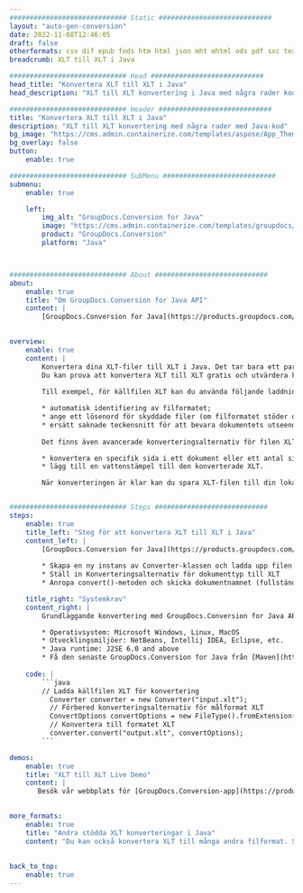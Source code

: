 ```yaml
---
############################# Static ############################
layout: "auto-gen-conversion"
date: 2022-11-08T12:46:05
draft: false
otherformats: csv dif epub fods htm html json mht mhtml ods pdf sxc tex tsv xlam xls xlsb xlsm xlsx xlt xltm xltx xml xps
breadcrumb: XLT till XLT i Java

############################# Head ############################
head_title: "Konvertera XLT till XLT i Java"
head_description: "XLT till XLT konvertering i Java med några rader kod. Konvertera över 160 filformat med hjälp av GroupDocs dokumentkonverterings-API för Java"

############################# Header ############################
title: "Konvertera XLT till XLT i Java"
description: "XLT till XLT konvertering med några rader med Java-kod"
bg_image: "https://cms.admin.containerize.com/templates/aspose/App_Themes/V3/images/bg/header1.png"
bg_overlay: false
button:
    enable: true

############################# SubMenu ############################
submenu:
    enable: true

    left:
        img_alt: "GroupDocs.Conversion for Java"
        image: "https://cms.admin.containerize.com/templates/groupdocs/images/product-logos/90x90-noborder/groupdocs-conversion-java.png"
        product: "GroupDocs.Conversion"
        platform: "Java"



############################# About ############################
about:
    enable: true
    title: "Om GroupDocs.Conversion for Java API"
    content: |
        [GroupDocs.Conversion for Java](https://products.groupdocs.com/conversion/java/) är ett avancerat filformatkonverterings-API för konvertering mellan populära bild- och dokumentformat som Microsoft Office, OpenDocument, PDF, HTML, e-post, CAD. och mycket mer med bara några rader kod. Det inbyggda API:t upptäcker automatiskt formaten för originaldokumenten och erbjuder många alternativ för att anpassa de konverterade dokumenten. Tillsammans med funktionen att extrahera information från ett dokument, stöder den också cachelagring av konverteringsresultaten till den lokala disken som standard. Men alla typer av cachelagring kan stödjas genom att implementera lämpliga gränssnitt - Amazon S3, Dropbox, Google Drive, Windows Azure, Reddis eller andra.
    

overview:
    enable: true
    content: |
        Konvertera dina XLT-filer till XLT i Java. Det tar bara ett par rader med Java-kod på valfri plattform, som Windows, Linux, macOS.
        Du kan prova att konvertera XLT till XLT gratis och utvärdera kvaliteten på konverteringsresultaten. Tillsammans med enkla filkonverteringsskript kan du prova mer sofistikerade alternativ för att ladda källfilen XLT och lagra XLT-utdata. 
        
        Till exempel, för källfilen XLT kan du använda följande laddningsalternativ:

        * automatisk identifiering av filformatet;
        * ange ett lösenord för skyddade filer (om filformatet stöder det);
        * ersätt saknade teckensnitt för att bevara dokumentets utseende.
        
        Det finns även avancerade konverteringsalternativ för filen XLT:

        * konvertera en specifik sida i ett dokument eller ett antal sidor;
        * lägg till en vattenstämpel till den konverterade XLT.

        När konverteringen är klar kan du spara XLT-filen till din lokala filsökväg eller till tredje parts lagring såsom FTP, Amazon S3, Google Drive, Dropbox etc. Observera - för att konvertera XLT till XLT behöver du inte installera någon ytterligare programvara, såsom MS Office, Open Office, Adobe Acrobat Reader etc.


############################# Steps ############################
steps:
    enable: true
    title_left: "Steg för att konvertera XLT till XLT i Java"
    content_left: |
        [GroupDocs.Conversion for Java](https://products.groupdocs.com/conversion/java/) låter utvecklare enkelt konvertera XLT fil till XLT med några rader kod.
        
        * Skapa en ny instans av Converter-klassen och ladda upp filen XLT med den fullständiga sökvägen
        * Ställ in Konverteringsalternativ för dokumenttyp till XLT
        * Anropa convert()-metoden och skicka dokumentnamnet (fullständig sökväg) och formatet (XLT) som en parameter

    title_right: "Systemkrav"
    content_right: |
        Grundläggande konvertering med GroupDocs.Conversion for Java API kan göras med bara några rader kod. Våra API:er stöds på alla större plattformar och operativsystem. Innan du kör koden nedan, se till att du har följande förutsättningar installerade på ditt system.

        * Operativsystem: Microsoft Windows, Linux, MacOS
        * Utvecklingsmiljöer: NetBeans, Intellij IDEA, Eclipse, etc.
        * Java runtime: J2SE 6.0 and above
        * Få den senaste GroupDocs.Conversion for Java från [Maven](https://repository.groupdocs.com/webapp/#/artifacts/browse/tree/General/repo/com/groupdocs/groupdocs-conversion)
         
    code: |
        ```java    
        // Ladda källfilen XLT för konvertering
          Converter converter = new Converter("input.xlt");
          // Förbered konverteringsalternativ för målformat XLT
          ConvertOptions convertOptions = new FileType().fromExtension("xlt").getConvertOptions();
          // Konvertera till formatet XLT
          converter.convert("output.xlt", convertOptions);
        ```

demos:
    enable: true
    title: "XLT till XLT Live Demo"
    content: |
       Besök vår webbplats för [GroupDocs.Conversion-app](https://products.groupdocs.app/conversion/family) och försök konvertera XLT till XLT nu. Den kostnadsfria demon har följande fördelar
          

more_formats:
    enable: true
    title: "Andra stödda XLT konverteringar i Java"
    content: "Du kan också konvertera XLT till många andra filformat. Se listan nedan."
       
       
back_to_top:
    enable: true
---
```

